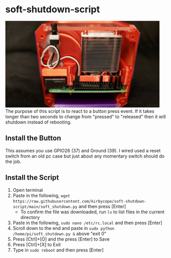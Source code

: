 # soft-shutdown-script
![Screenshot](/soft-shutdown.png)
<br>The purpose of this script is to react to a button press event. If it takes longer than two seconds to change from "pressed" to "released" then it will shutdown instead of rebooting.

## Install the Button
This assumes you use GPIO26 (37) and Ground (39). I wired used a reset switch from an old pc case but just about any momentary switch should do the job.

## Install the Script
1. Open terminal
1. Paste in the following, `wget https://raw.githubusercontent.com/kirbycope/soft-shutdown-script/main/soft_shutdown.py` and then press [Enter]
   - To confirm the file was downloaded, run `ls` to list files in the current directory
1. Paste in the following, `sudo nano /etc/rc.local` and then press [Enter]
1. Scroll down to the end and paste in `sudo python /home/pi/soft_shutdown.py &` above "exit 0"
1. Press [Ctrl]+[O] and the press [Enter] to Save
1. Press [Ctrl]+[X] to Exit
1. Type in `sudo reboot` and then press [Enter]

